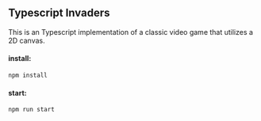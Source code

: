 ## Typescript Invaders

This is an Typescript implementation of a classic video game that utilizes a 2D canvas.

#### install:

`npm install`

#### start:

`npm run start`
